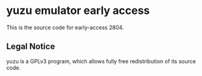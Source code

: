 yuzu emulator early access
=============

This is the source code for early-access 2804.

## Legal Notice

yuzu is a GPLv3 program, which allows fully free redistribution of its source code.